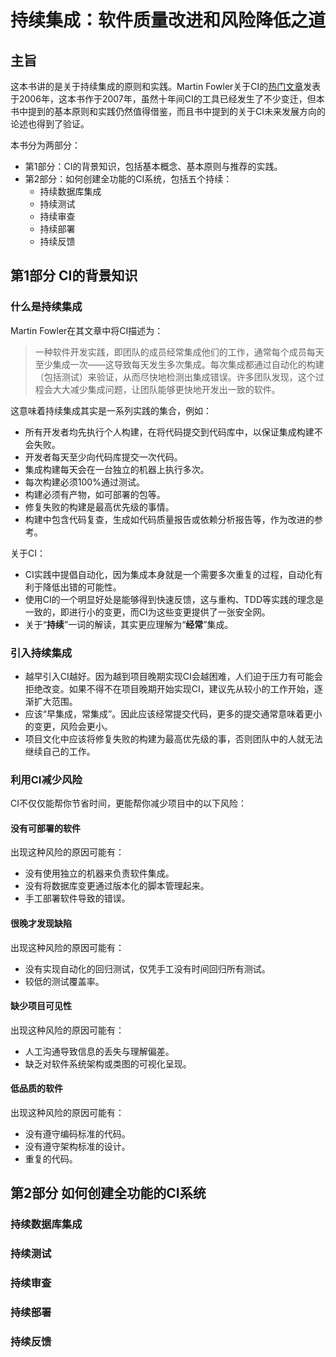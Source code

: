 # 持续集成：软件质量改进和风险降低之道

## 主旨
这本书讲的是关于持续集成的原则和实践。Martin Fowler关于CI的[热门文章](https://martinfowler.com/articles/continuousIntegration.html)发表于2006年，这本书作于2007年，虽然十年间CI的工具已经发生了不少变迁，但本书中提到的基本原则和实践仍然值得借鉴，而且书中提到的关于CI未来发展方向的论述也得到了验证。

本书分为两部分：

* 第1部分：CI的背景知识，包括基本概念、基本原则与推荐的实践。
* 第2部分：如何创建全功能的CI系统，包括五个持续：
  * 持续数据库集成
  * 持续测试
  * 持续审查
  * 持续部署
  * 持续反馈

## 第1部分 CI的背景知识

### 什么是持续集成

Martin Fowler在其文章中将CI描述为：

> 一种软件开发实践，即团队的成员经常集成他们的工作，通常每个成员每天至少集成一次——这导致每天发生多次集成。每次集成都通过自动化的构建（包括测试）来验证，从而尽快地检测出集成错误。许多团队发现，这个过程会大大减少集成问题，让团队能够更快地开发出一致的软件。

这意味着持续集成其实是一系列实践的集合，例如：

* 所有开发者均先执行个人构建，在将代码提交到代码库中，以保证集成构建不会失败。
* 开发者每天至少向代码库提交一次代码。
* 集成构建每天会在一台独立的机器上执行多次。
* 每次构建必须100%通过测试。
* 构建必须有产物，如可部署的包等。
* 修复失败的构建是最高优先级的事情。
* 构建中包含代码复查，生成如代码质量报告或依赖分析报告等，作为改进的参考。

关于CI：

* CI实践中提倡自动化，因为集成本身就是一个需要多次重复的过程，自动化有利于降低出错的可能性。
* 使用CI的一个明显好处是能够得到快速反馈，这与重构、TDD等实践的理念是一致的，即进行小的变更，而CI为这些变更提供了一张安全网。
* 关于“**持续**”一词的解读，其实更应理解为“**经常**”集成。


###  引入持续集成

* 越早引入CI越好。因为越到项目晚期实现CI会越困难，人们迫于压力有可能会拒绝改变。如果不得不在项目晚期开始实现CI，建议先从较小的工作开始，逐渐扩大范围。
* 应该“早集成，常集成”。因此应该经常提交代码，更多的提交通常意味着更小的变更，风险会更小。
* 项目文化中应该将修复失败的构建为最高优先级的事，否则团队中的人就无法继续自己的工作。

### 利用CI减少风险

CI不仅仅能帮你节省时间，更能帮你减少项目中的以下风险：

#### 没有可部署的软件

出现这种风险的原因可能有：

* 没有使用独立的机器来负责软件集成。
* 没有将数据库变更通过版本化的脚本管理起来。
* 手工部署软件导致的错误。

#### 很晚才发现缺陷

出现这种风险的原因可能有：

* 没有实现自动化的回归测试，仅凭手工没有时间回归所有测试。
* 较低的测试覆盖率。

#### 缺少项目可见性

出现这种风险的原因可能有：

* 人工沟通导致信息的丢失与理解偏差。
* 缺乏对软件系统架构或类图的可视化呈现。

#### 低品质的软件

出现这种风险的原因可能有：

* 没有遵守编码标准的代码。
* 没有遵守架构标准的设计。
* 重复的代码。

## 第2部分 如何创建全功能的CI系统

### 持续数据库集成





### 持续测试





### 持续审查





### 持续部署





### 持续反馈

